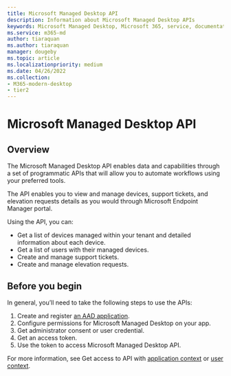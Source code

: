 ```yaml
---
title: Microsoft Managed Desktop API
description: Information about Microsoft Managed Desktop APIs
keywords: Microsoft Managed Desktop, Microsoft 365, service, documentation
ms.service: m365-md
author: tiaraquan
ms.author: tiaraquan
manager: dougeby
ms.topic: article
ms.localizationpriority: medium
ms.date: 04/26/2022
ms.collection: 
- M365-modern-desktop
- tier2
---
```


# Microsoft Managed Desktop API

## Overview

The Microsoft Managed Desktop API enables data and capabilities through a set of programmatic APIs that will allow you to automate workflows using your preferred tools.

The API enables you to view and manage devices, support tickets, and elevation requests details as you would through Microsoft Endpoint Manager portal.

Using the API, you can:

- Get a list of devices managed within your tenant and detailed information about each device.
- Get a list of users with their managed devices.
- Create and manage support tickets.
- Create and manage elevation requests.

## Before you begin

In general, you’ll need to take the following steps to use the APIs:

1. Create and register [an AAD application](/graph/auth-register-app-v2).
1. Configure permissions for Microsoft Managed Desktop on your app.
1. Get administrator consent or user credential.
1. Get an access token.
1. Use the token to access Microsoft Managed Desktop API.

For more information, see Get access to API with [application context](mmd-api-access-app-context.md) or [user context](mmd-api-access-user-context.md).
